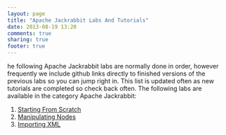 ```yaml
---
layout: page
title: "Apache Jackrabbit Labs And Tutorials"
date: 2013-08-19 13:20
comments: true
sharing: true
footer: true
---
```

he following Apache Jackrabbit labs are normally done in order, however frequently we include github links directly to finished versions of the previous labs so you can jump right in. This list is updated often as new tutorials are completed so check back often. The following labs are available in the category Apache Jackrabbit:

1. [Starting From Scratch](/labs-and-tutorials/apache-jackrabbit/starting-from-scratch/)
2. [Manipulating Nodes](/labs-and-tutorials/apache-jackrabbit/manipulating-nodes)
3. [Importing XML](/labs-and-tutorials/apache-jackrabbit/importing-xml)